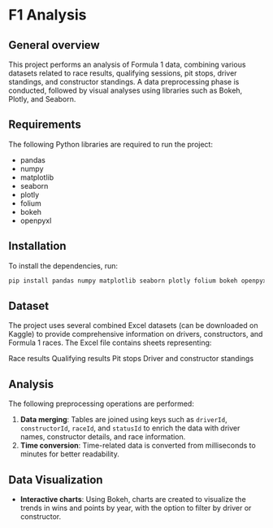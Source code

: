 
# F1 Analysis

## General overview
This project performs an analysis of Formula 1 data, combining various datasets related to race results, qualifying sessions, pit stops, driver standings, and constructor standings. A data preprocessing phase is conducted, followed by visual analyses using libraries such as Bokeh, Plotly, and Seaborn.

## Requirements
The following Python libraries are required to run the project:
- pandas
- numpy
- matplotlib
- seaborn
- plotly
- folium
- bokeh
- openpyxl

## Installation
To install the dependencies, run:
```bash
pip install pandas numpy matplotlib seaborn plotly folium bokeh openpyxl
```

## Dataset
The project uses several combined Excel datasets (can be downloaded on Kaggle) to provide comprehensive information on drivers, constructors, and Formula 1 races. The Excel file contains sheets representing:

Race results
Qualifying results
Pit stops
Driver and constructor standings

## Analysis
The following preprocessing operations are performed:
1. **Data merging**: Tables are joined using keys such as `driverId`, `constructorId`, `raceId`, and `statusId` to enrich the data with driver names, constructor details, and race information.
2. **Time conversion**: Time-related data is converted from milliseconds to minutes for better readability.

## Data Visualization
- **Interactive charts**: Using Bokeh, charts are created to visualize the trends in wins and points by year, with the option to filter by driver or constructor.
